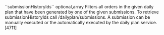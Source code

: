<tr>
	
<td>``submissionHistoryIds``</td>
	
<td>optional,array<long></td>
	
<td>Filters all orders in the given daily plan that have been generated by one of the given submissions. 
To retrieve submissionHistoryIds call /dailyplan/submissions. A submission can be manually executed or the automatically executed by the daily plan service.</td>

<td>[4711]</td>
	
<td></td>
	
</tr>
 